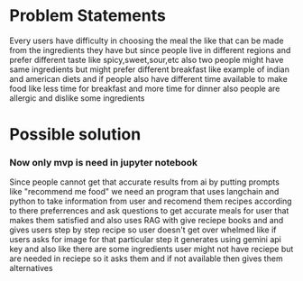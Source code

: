 # Problem Statements

Every users have difficulty in choosing the meal the like that can be made from the ingredients they have but since people live in different regions and prefer different taste like spicy,sweet,sour,etc also two people might have same ingredients but might prefer different breakfast
like example of indian and american diets and if people also have different time available to make food like less time for breakfast and 
more time for dinner also people are allergic and dislike some ingredients 


# Possible solution

### Now only mvp is need in jupyter notebook
Since people cannot get that accurate results from ai by putting prompts like "recommend me food" we need an program that uses langchain and python to take information from user and recomend them recipes according to there preferrences and ask questions to get accurate meals for user that makes them satisfied  and also uses RAG with give reciepe books and and gives users step by step recipe so user doesn't get over whelmed like if users asks for image for that particular step it generates using gemini api key and also like there are some ingredients user might not have reciepe but are needed in reciepe so it asks them and if not available then gives them alternatives 